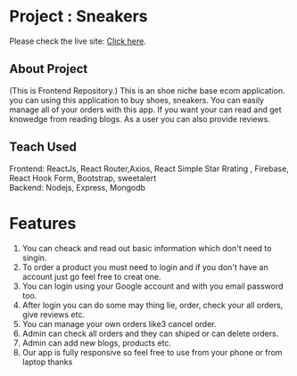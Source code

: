 # Project : Sneakers

Please check the live site: [Click here](https://assignment-12-niche-website.web.app).

## About Project

(This is Frontend Repository.) This is an shoe niche base ecom application. you can using this application to buy shoes, sneakers. You can easily manage all of your orders with this app. If you want your can read and get knowedge from reading blogs. As a user you can also provide reviews.

## Teach Used
Frontend:  ReactJs, React Router,Axios, React Simple Star Rrating , Firebase, React Hook Form, Bootstrap, sweetalert  
Backend: Nodejs, Express, Mongodb

# Features
1. You can cheack and read out basic information which don't need to singin.
2. To order a product you must need to login and if you don't have an account just go feel free to creat one.
3. You can login using your Google account and with you email password too.
5. After login you can do some may thing lie, order, check your all orders, give reviews etc.
6. You can manage your own orders like3 cancel order.
7. Admin can check all orders and they can shiped or can delete orders.
8. Admin can add new blogs, products etc.
9. Our app is fully responsive so feel free to use from your phone or from laptop thanks 
